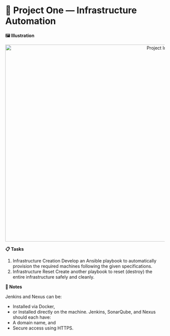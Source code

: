 # 🎯 Project One — Infrastructure Automation
<b> 🖼️ Illustration </b>
<p align="center"> <img width="1078" height="621" alt="Project Infrastructure Diagram" src="https://github.com/user-attachments/assets/5089d2de-e2d3-461c-b857-f02a9d80b9e9" /> </p>

<b>📋 Tasks</b>

1. Infrastructure Creation
Develop an Ansible playbook to automatically provision the required machines following the given specifications.
2. Infrastructure Reset
Create another playbook to reset (destroy) the entire infrastructure safely and cleanly.


<b>🧠 Notes</b>

Jenkins and Nexus can be:
  - Installed via Docker,
  - or Installed directly on the machine.
Jenkins, SonarQube, and Nexus should each have:
  - A domain name, and
  - Secure access using HTTPS.
